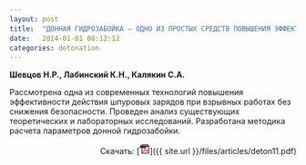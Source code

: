 ```yaml
---
layout: post
title:  "ДОННАЯ ГИДРОЗАБОЙКА – ОДНО ИЗ ПРОСТЫХ СРЕДСТВ ПОВЫШЕНИЯ ЭФФЕКТИВНОСТИ ВЗРЫВНЫХ РАБОТ"
date:   2014-01-01 08:12:12
categories: detonation
---
```


<strong>Шевцов Н.Р., Лабинский К.Н., Калякин С.А.</strong>

Рассмотрена одна из современных технологий повышения эффективности действия
 шпуровых зарядов при взрывных работах без снижения безопасности. Проведен 
анализ существующих теоретических и лабораторных исследований. Разработана
методика расчета параметров донной гидрозабойки.
<p align="right">
Скачать: [<img src="/img/pdf.gif">]({{ site.url }}/files/articles/deton11.pdf)
</p>
